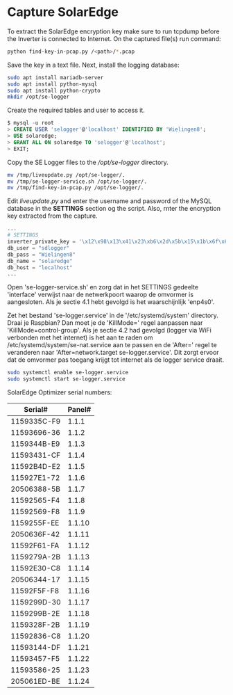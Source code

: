# Capture SolarEdge

To extract the SolarEdge encryption key make sure to run tcpdump before the Inverter is connected to Internet. On the captured file(s) run command:

```bash
python find-key-in-pcap.py /<path>/*.pcap
```

Save the key in a text file.
Next, install the logging database:

```bash
sudo apt install mariadb-server
sudo apt install python-mysql
sudo apt install python-crypto
mkdir /opt/se-logger
```

Create the required tables and user to access it.

```sql
$ mysql -u root
> CREATE USER 'selogger'@'localhost' IDENTIFIED BY 'Wielingen8';
> USE solaredge;
> GRANT ALL ON solaredge TO 'selogger'@'localhost';
> EXIT;
```

Copy the SE Logger files to the _/opt/se-logger_ directory.

```bash
mv /tmp/liveupdate.py /opt/se-logger/.
mv /tmp/se-logger-service.sh /opt/se-logger/.
mv /tmp/find-key-in-pcap.py /opt/se-logger/.
```

Edit _liveupdate.py_ and enter the username and password of the MySQL database in the **SETTINGS** section og the script. Also, rnter the encryption key extracted from the capture.

```py
...
# SETTINGS
inverter_private_key = '\x12\x98\x13\x41\x23\xb6\x2d\x5b\x15\x1b\x6f\x65\xd2\xc5\x05\x5a'
db_user = "sdlogger"
db_pass = "Wielingen8"
db_name = "solaredge"
db_host = "localhost"
...
```

Open 'se-logger-service.sh' en zorg dat in het SETTINGS gedeelte 'interface' verwijst naar de netwerkpoort waarop de omvormer is aangesloten. Als je sectie 4.1 hebt gevolgd is het waarschijnlijk 'enp4s0'.

Zet het bestand 'se-logger.service' in de '/etc/systemd/system' directory. Draai je Raspbian? Dan moet je de 'KillMode=' regel aanpassen naar 'KillMode=control-group'. Als je sectie 4.2 had gevolgd (logger via WiFi verbonden met het internet) is het aan te raden om /etc/systemd/system/se-nat.service aan te passen en de 'After=' regel te veranderen naar 'After=network.target se-logger.service'. Dit zorgt ervoor dat de omvormer pas toegang krijgt tot internet als de logger service draait.

```bash
sudo systemctl enable se-logger.service
sudo systemctl start se-logger.service
```

SolarEdge Optimizer serial numbers:

|  Serial# | Panel# |
|----------|--------|
| 1159335C-F9 | 1.1.1 |
| 11593696-36 | 1.1.2 |
| 1159344B-E9 | 1.1.3 |
| 11593431-CF | 1.1.4 |
| 11592B4D-E2 | 1.1.5 |
| 115927E1-72 | 1.1.6 |
| 20506388-5B | 1.1.7 |
| 11592565-F4 | 1.1.8 |
| 11592569-F8 | 1.1.9 |
| 1159255F-EE | 1.1.10 |
| 2050636F-42 | 1.1.11 |
| 11592F61-FA | 1.1.12 |
| 1159279A-2B | 1.1.13 |
| 11592E30-C8 | 1.1.14 |
| 20506344-17 | 1.1.15 |
| 11592F5F-F8 | 1.1.16 |
| 1159299D-30 | 1.1.17 |
| 1159299B-2E | 1.1.18 |
| 1159328F-2B | 1.1.19 |
| 11592836-C8 | 1.1.20 |
| 11593144-DF | 1.1.21 |
| 11593457-F5 | 1.1.22 |
| 11593586-25 | 1.1.23 |
| 205061ED-BE | 1.1.24 |
